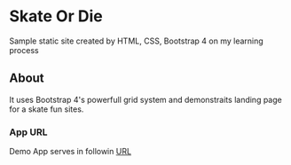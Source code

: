 # Skate Or Die
Sample static site created by HTML, CSS, Bootstrap 4 on my learning process

## About
It uses Bootstrap 4's powerfull grid system and demonstraits landing page for a skate fun sites. 

### App URL
Demo App serves in followin [URL](https://mobapphome.github.io/skate-or-die/)
